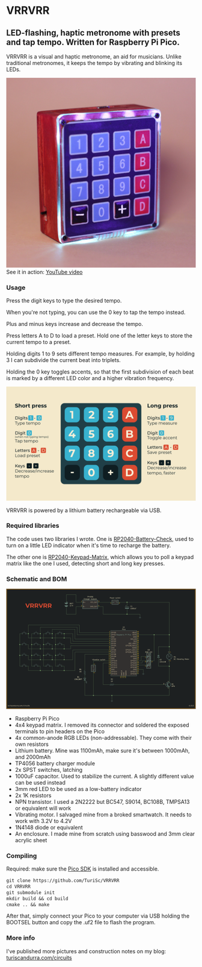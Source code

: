 # VRRVRR

## LED-flashing, haptic metronome with presets and tap tempo. Written for Raspberry Pi Pico.

VRRVRR is a visual and haptic metronome, an aid for musicians.
Unlike traditional metronomes, it keeps the tempo by vibrating and blinking its LEDs.

![VRRVRR](images/VRRVRR_01.jpg)
See it in action: [YouTube video](https://youtu.be/H4etLLhSWDM)

### Usage

Press the digit keys to type the desired tempo.

When you're not typing, you can use the 0 key to tap the tempo instead.

Plus and minus keys increase and decrease the tempo.

Press letters A to D to load a preset. Hold one of the letter keys to store the current tempo to a preset.

Holding digits 1 to 9 sets different tempo measures. For example, by holding 3 I can subdivide the current beat into triplets.

Holding the 0 key toggles accents, so that the first subdivision of each beat is marked by a different LED color and a higher vibration frequency.

![Instructions](images/instructions.png)

VRRVRR is powered by a lithium battery rechargeable via USB.

### Required libraries

The code uses two libraries I wrote. One is [RP2040-Battery-Check](https://github.com/TuriSc/RP2040-Battery-Check), used to turn on a little LED indicator when it's time to recharge the battery.

The other one is [RP2040-Keypad-Matrix](https://github.com/TuriSc/RP2040-Keypad-Matrix), which allows you to poll a keypad matrix like the one I used, detecting short and long key presses.

### Schematic and BOM

![VRRVRR](images/VRRVRR_schematic.png)

- Raspberry Pi Pico
- 4x4 keypad matrix. I removed its connector and soldered the exposed terminals to pin headers on the Pico
- 4x common-anode RGB LEDs (non-addressable). They come with their own resistors
- Lithium battery. Mine was 1100mAh, make sure it's between 1000mAh, and 2000mAh
- TP4056 battery charger module
- 2x SPST switches, latching
- 1000uF capacitor. Used to stabilize the current. A slightly different value can be used instead
- 3mm red LED to be used as a low-battery indicator
- 2x 1K resistors
- NPN transistor. I used a 2N2222 but BC547, S9014, BC108B, TMPSA13 or equivalent will work
- Vibrating motor. I salvaged mine from a broked smartwatch. It needs to work with 3.2V to 4.2V
- 1N4148 diode or equivalent
- An enclosure. I made mine from scratch using basswood and 3mm clear acrylic sheet

### Compiling

Required: make sure the [Pico SDK](https://github.com/raspberrypi/pico-sdk) is installed and accessible.

```shell
git clone https://github.com/TuriSc/VRRVRR
cd VRRVRR
git submodule init
mkdir build && cd build
cmake .. && make
```

After that, simply connect your Pico to your computer via USB holding the BOOTSEL button and copy the .uf2 file to flash the program.

### More info

I've published more pictures and construction notes on my blog: [turiscandurra.com/circuits](https://turiscandurra.com/circuits)

